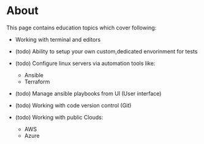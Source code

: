 # About

This page contains education topics which cover following:

- Working with terminal and editors
- (todo) Ability to setup your own custom,dedicated envorinment for tests
- (todo) Configure linux servers via automation tools like:

    * Ansible
    * Terraform 

- (todo) Manage ansible playbooks from UI (User interface)
- (todo) Working with code version control (Git)
- (todo) Working with public Clouds:

    * AWS
    * Azure
